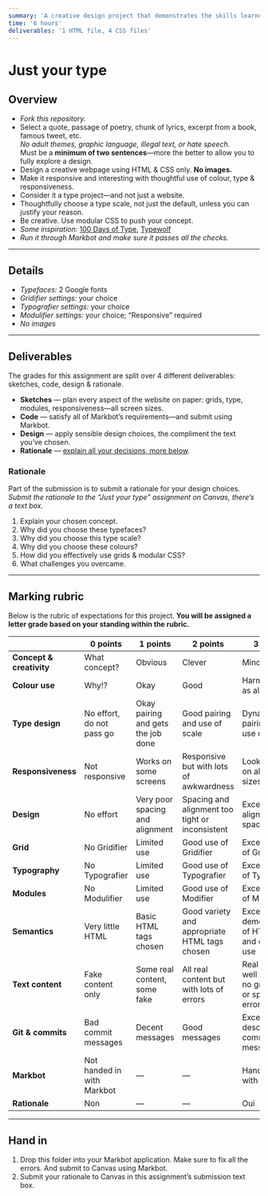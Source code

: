 ```yaml
---
summary: 'A creative design project that demonstrates the skills learned so far using the Gridifier, Typographer & Modulifier.'
time: '6 hours'
deliverables: '1 HTML file, 4 CSS files'
---
```


# Just your type

## Overview

- *Fork this repository.*
- Select a quote, passage of poetry, chunk of lyrics, excerpt from a book, famous tweet, etc.
  <br>*No adult themes, graphic language, illegal text, or hate speech.*
  <br>Must be a **minimum of two sentences**—more the better to allow you to fully explore a design.
- Design a creative webpage using HTML & CSS only. **No images.**
- Make it responsive and interesting with thoughtful use of colour, type & responsiveness.
- Consider it a type project—and not just a website.
- Thoughtfully choose a type scale, not just the default, unless you can justify your reason.
- Be creative. Use modular CSS to push your concept.
- *Some inspiration:* [100 Days of Type](http://100daysoffonts.com/), [Typewolf](http://www.typwolf.com)
- *Run it through Markbot and make sure it passes all the checks.*

---

## Details

- *Typefaces:* 2 Google fonts
- *Gridifier settings:* your choice
- *Typografier settings:* your choice
- *Modulifier settings:* your choice; “Responsive” required
- *No images*

---

## Deliverables

The grades for this assignment are split over 4 different deliverables: sketches, code, design & rationale.

- **Sketches** — plan every aspect of the website on paper: grids, type, modules, responsiveness—all screen sizes.
- **Code** — satisfy all of Markbot’s requirements—and submit using Markbot.
- **Design** — apply sensible design choices, the compliment the text you’ve chosen.
- **Rationale** — [explain all your decisions, more below](#rationale).

### Rationale

Part of the submission is to submit a rationale for your design choices. *Submit the rationale to the “Just your type” assignment on Canvas, there’s a text box.*

1. Explain your chosen concept.
2. Why did you choose these typefaces?
3. Why did you choose this type scale?
4. Why did you choose these colours?
5. How did you effectively use grids & modular CSS?
6. What challenges you overcame.

---

## Marking rubric

Below is the rubric of expectations for this project. **You will be assigned a letter grade based on your standing within the rubric.**

| | 0 points | 1 points | 2 points | 3 points |
| --- | --- | --- | --- | --- |
| **Concept & creativity** | What concept? | Obvious | Clever | Mind blown |
| **Colour use** | Why!? | Okay | Good | Harmonious as all get out |
| **Type design** | No effort, do not pass go | Okay pairing and gets the job done | Good pairing and use of scale | Dynamic pairing and use of scale |
| **Responsiveness** | Not responsive | Works on some screens | Responsive but with lots of awkwardness | Looks great on all screen sizes |
| **Design** | No effort | Very poor spacing and alignment | Spacing and alignment too tight or inconsistent | Excellent alignment and spacing |
| **Grid** | No Gridifier | Limited use | Good use of Gridifier | Excellent use of Gridifier |
| **Typography** | No Typografier | Limited use | Good use of Typografier | Excellent use of Typografier |
| **Modules** | No Modulifier | Limited use | Good use of Modifier | Excellent use of Modulifier |
| **Semantics** | Very little HTML | Basic HTML tags chosen | Good variety and appropriate HTML tags chosen | Excellent demonstration of HTML tags and correct use |
| **Text content** | Fake content only | Some real content, some fake | All real content but with lots of errors | Real content, well written, no grammar or spelling errors |
| **Git & commits** | Bad commit messages | Decent messages | Good messages | Excellent and descriptive commit messages |
| **Markbot** | Not handed in with Markbot | — | — | Handed in with Markbot |
| **Rationale** | Non | — | — | Oui |

---

## Hand in

1. Drop this folder into your Markbot application. Make sure to fix all the errors. And submit to Canvas using Markbot.
2. Submit your rationale to Canvas in this assignment’s submission text box.
